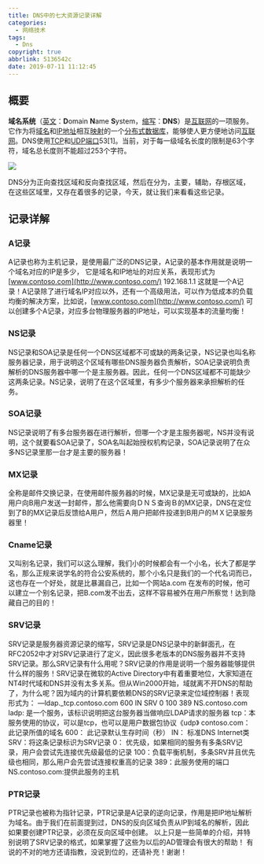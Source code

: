 ```yaml
---
title: DNS中的七大资源记录详解
categories:
  - 网络技术
tags:
  - Dns
copyright: true
abbrlink: 5136542c
date: 2019-07-11 11:12:45
---
```


## 概要

 **域名系统**（[英文](https://baike.baidu.com/item/英文)：**D**omain **N**ame **S**ystem，[缩写](https://baike.baidu.com/item/缩写)：**DNS**）是[互联网](https://baike.baidu.com/item/互联网)的一项服务。它作为将[域名](https://baike.baidu.com/item/域名)和[IP地址](https://baike.baidu.com/item/IP地址)相互[映射](https://baike.baidu.com/item/映射)的一个[分布式数据库](https://baike.baidu.com/item/分布式数据库)，能够使人更方便地访问[互联网](https://baike.baidu.com/item/互联网)。DNS使用[TCP](https://baike.baidu.com/item/TCP)和[UDP](https://baike.baidu.com/item/UDP)[端口](https://baike.baidu.com/item/端口)53[1]。当前，对于每一级域名长度的限制是63个字符，域名总长度则不能超过253个字符。

![](1.jpg)

DNS分为正向查找区域和反向查找区域，然后在分为，主要，辅助，存根区域，在这些区域里，又存在着很多的记录，今天，就让我们来看看这些记录。

<!--more-->

## 记录详解

### **A记录**

A记录也称为主机记录，是使用最广泛的DNS记录，A记录的基本作用就是说明一个域名对应的IP是多少，   它是域名和IP地址的对应关系，表现形式为     [www.contoso.com](http://www.contoso.com/)   192.168.1.1  这就是一个A记录！A记录除了进行域名IP对应以外，还有一个高级用法，可以作为低成本的负载均衡的解决方案，比如说，[www.contoso.com](http://www.contoso.com/)  可以创建多个A记录，对应多台物理服务器的IP地址，可以实现基本的流量均衡！

### **NS记录**

  NS记录和SOA记录是任何一个DNS区域都不可或缺的两条记录，NS记录也叫名称服务器记录，用于说明这个区域有哪些DNS服务器负责解析，SOA记录说明负责解析的DNS服务器中哪一个是主服务器。因此，任何一个DNS区域都不可能缺少这两条记录。NS记录，说明了在这个区域里，有多少个服务器来承担解析的任务。

### **SOA记录**

  NS记录说明了有多台服务器在进行解析，但哪一个才是主服务器呢，NS并没有说明，这个就要看SOA记录了，SOA名叫起始授权机构记录，SOA记录说明了在众多NS记录里那一台才是主要的服务器！

### **MX记录**

  全称是邮件交换记录，在使用邮件服务器的时候，MX记录是无可或缺的，比如A用户向B用户发送一封邮件，那么他需要向ＤＮＳ查询Ｂ的MX记录，DNS在定位到了B的MX记录后反馈给A用户，然后Ａ用户把邮件投递到B用户的ＭＸ记录服务器里！

### **Cname记录**

  又叫别名记录，我们可以这么理解，我们小的时候都会有一个小名，长大了都是学名，那么正规来说学名的符合公安系统的，那个小名只是我们的一个代名词而已，这也存在一个好处，就是比暴漏自己，比如一个网站a.com 在发布的时候，他可以建立一个别名记录，把B.com发不出去，这样不容易被外在用户所察觉！达到隐藏自己的目的！

### **SRV记录**

  SRV记录是服务器资源记录的缩写，SRV记录是DNS记录中的新鲜面孔，在RFC2052中才对SRV记录进行了定义，因此很多老版本的DNS服务器并不支持SRV记录。那么SRV记录有什么用呢？SRV记录的作用是说明一个服务器能够提供什么样的服务！SRV记录在微软的Active Directory中有着重要地位，大家知道在NT4时代域和DNS并没有太多关系。但从Win2000开始，域就离不开DNS的帮助了，为什么呢？因为域内的计算机要依赖DNS的SRV记录来定位域控制器！表现形式为：
—ldap._tcp.contoso.com 600 IN SRV 0 100 389 NS.contoso.com
ladp: 是一个服务，该标识说明把这台服务器当做响应LDAP请求的服务器
tcp：本服务使用的协议，可以是tcp，也可以是用户数据包协议《udp》
contoso.com：此记录所值的域名
600： 此记录默认生存时间（秒）
IN： 标准DNS Internet类
SRV：将这条记录标识为SRV记录
0： 优先级，如果相同的服务有多条SRV记录，用户会尝试先连接优先级最低的记录
100：负载平衡机制，多条SRV并且优先级也相同，那么用户会先尝试连接权重高的记录
389：此服务使用的端口
NS.contoso.com:提供此服务的主机

### **PTR记录**

PTR记录也被称为指针记录，PTR记录是A记录的逆向记录，作用是把IP地址解析为域名。由于我们在前面提到过，DNS的反向区域负责从IP到域名的解析，因此如果要创建PTR记录，必须在反向区域中创建。
以上只是一些简单的介绍，并特别说明了SRV记录的格式，如果掌握了这些为以后的AD管理会有很大的帮助！
有说的不对的地方还请指教，没说到位的，还请补充！谢谢！